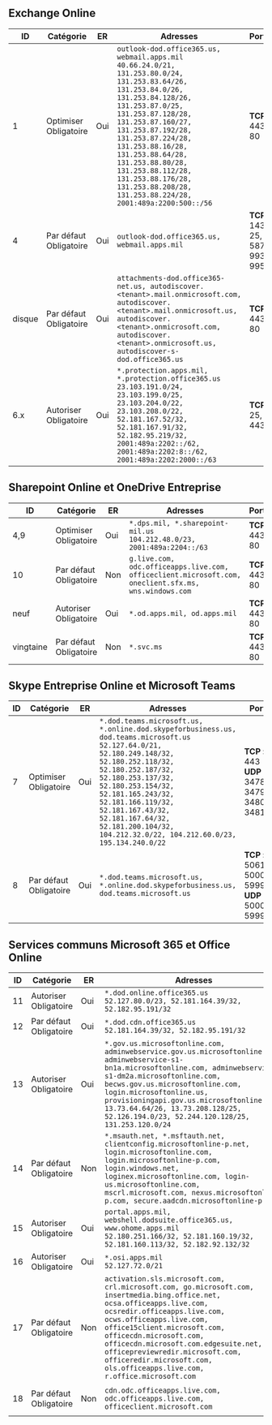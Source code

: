 <!--THIS FILE IS AUTOMATICALLY GENERATED. MANUAL CHANGES WILL BE OVERWRITTEN.-->
<!--Please contact the Office 365 Endpoints team with any questions.-->
<!--USGovDoD endpoints version 2019053100-->
<!--File generated 2019-05-31 17:01:37.6154-->

## <a name="exchange-online"></a>Exchange Online

ID | Catégorie | ER | Adresses | Ports
-- | -------------------- | --- | ---------------------------------------------------------------------------------------------------------------------------------------------------------------------------------------------------------------------------------------------------------------------------------------------------------------------------------------------------------------------------------------------- | -------------------------------
1 | Optimiser<BR>Obligatoire | Oui | `outlook-dod.office365.us, webmail.apps.mil`<BR>`40.66.24.0/21, 131.253.80.0/24, 131.253.83.64/26, 131.253.84.0/26, 131.253.84.128/26, 131.253.87.0/25, 131.253.87.128/28, 131.253.87.160/27, 131.253.87.192/28, 131.253.87.224/28, 131.253.88.16/28, 131.253.88.64/28, 131.253.88.80/28, 131.253.88.112/28, 131.253.88.176/28, 131.253.88.208/28, 131.253.88.224/28, 2001:489a:2200:500::/56` | **TCP :** 443, 80
4 | Par défaut<BR>Obligatoire | Oui | `outlook-dod.office365.us, webmail.apps.mil` | **TCP :** 143, 25, 587, 993, 995
disque | Par défaut<BR>Obligatoire | Oui | `attachments-dod.office365-net.us, autodiscover.<tenant>.mail.onmicrosoft.com, autodiscover.<tenant>.mail.onmicrosoft.us, autodiscover.<tenant>.onmicrosoft.com, autodiscover.<tenant>.onmicrosoft.us, autodiscover-s-dod.office365.us` | **TCP :** 443, 80
6.x | Autoriser<BR>Obligatoire | Oui | `*.protection.apps.mil, *.protection.office365.us`<BR>`23.103.191.0/24, 23.103.199.0/25, 23.103.204.0/22, 23.103.208.0/22, 52.181.167.52/32, 52.181.167.91/32, 52.182.95.219/32, 2001:489a:2202::/62, 2001:489a:2202:8::/62, 2001:489a:2202:2000::/63` | **TCP :** 25, 443

## <a name="sharepoint-online-and-onedrive-for-business"></a>Sharepoint Online et OneDrive Entreprise

ID | Catégorie | ER | Adresses | Ports
-- | -------------------- | --- | ---------------------------------------------------------------------------------------------------- | ----------------
4,9 | Optimiser<BR>Obligatoire | Oui | `*.dps.mil, *.sharepoint-mil.us`<BR>`104.212.48.0/23, 2001:489a:2204::/63` | **TCP :** 443, 80
10  | Par défaut<BR>Obligatoire | Non | `g.live.com, odc.officeapps.live.com, officeclient.microsoft.com, oneclient.sfx.ms, wns.windows.com` | **TCP :** 443, 80
neuf | Autoriser<BR>Obligatoire | Oui | `*.od.apps.mil, od.apps.mil` | **TCP :** 443, 80
vingtaine | Par défaut<BR>Obligatoire | Non | `*.svc.ms` | **TCP :** 443, 80

## <a name="skype-for-business-online-and-microsoft-teams"></a>Skype Entreprise Online et Microsoft Teams

ID | Catégorie | ER | Adresses | Ports
-- | -------------------- | --- | -------------------------------------------------------------------------------------------------------------------------------------------------------------------------------------------------------------------------------------------------------------------------------------------------------------------------------------------------------- | --------------------------------------------------
7 | Optimiser<BR>Obligatoire | Oui | `*.dod.teams.microsoft.us, *.online.dod.skypeforbusiness.us, dod.teams.microsoft.us`<BR>`52.127.64.0/21, 52.180.249.148/32, 52.180.252.118/32, 52.180.252.187/32, 52.180.253.137/32, 52.180.253.154/32, 52.181.165.243/32, 52.181.166.119/32, 52.181.167.43/32, 52.181.167.64/32, 52.181.200.104/32, 104.212.32.0/22, 104.212.60.0/23, 195.134.240.0/22` | **TCP :** 443<BR>**UDP :** 3478, 3479, 3480, 3481
8 | Par défaut<BR>Obligatoire | Oui | `*.dod.teams.microsoft.us, *.online.dod.skypeforbusiness.us, dod.teams.microsoft.us` | **TCP :** 5061, 50000-59999<BR>**UDP :** 50000-59999

## <a name="microsoft-365-common-and-office-online"></a>Services communs Microsoft 365 et Office Online

ID | Catégorie | ER | Adresses | Ports
-- | ------------------- | --- | ---------------------------------------------------------------------------------------------------------------------------------------------------------------------------------------------------------------------------------------------------------------------------------------------------------------------------------------------------------------------------------------------- | ----------------
11 | Autoriser<BR>Obligatoire | Oui | `*.dod.online.office365.us`<BR>`52.127.80.0/23, 52.181.164.39/32, 52.182.95.191/32` | **TCP :** 443
12 | Par défaut<BR>Obligatoire | Oui | `*.dod.cdn.office365.us`<BR>`52.181.164.39/32, 52.182.95.191/32` | **TCP :** 443
13 | Autoriser<BR>Obligatoire | Oui | `*.gov.us.microsoftonline.com, adminwebservice.gov.us.microsoftonline.com, adminwebservice-s1-bn1a.microsoftonline.com, adminwebservice-s1-dm2a.microsoftonline.com, becws.gov.us.microsoftonline.com, login.microsoftonline.us, provisioningapi.gov.us.microsoftonline.com`<BR>`13.73.64.64/26, 13.73.208.128/25, 52.126.194.0/23, 52.244.120.128/25, 131.253.120.0/24` | **TCP :** 443
14 | Par défaut<BR>Obligatoire | Non | `*.msauth.net, *.msftauth.net, clientconfig.microsoftonline-p.net, login.microsoftonline.com, login.microsoftonline-p.com, login.windows.net, loginex.microsoftonline.com, login-us.microsoftonline.com, mscrl.microsoft.com, nexus.microsoftonline-p.com, secure.aadcdn.microsoftonline-p.com` | **TCP :** 443
15 | Autoriser<BR>Obligatoire | Oui | `portal.apps.mil, webshell.dodsuite.office365.us, www.ohome.apps.mil`<BR>`52.180.251.166/32, 52.181.160.19/32, 52.181.160.113/32, 52.182.92.132/32` | **TCP :** 443
16 | Autoriser<BR>Obligatoire | Oui | `*.osi.apps.mil`<BR>`52.127.72.0/21` | **TCP :** 443
17 | Par défaut<BR>Obligatoire | Non | `activation.sls.microsoft.com, crl.microsoft.com, go.microsoft.com, insertmedia.bing.office.net, ocsa.officeapps.live.com, ocsredir.officeapps.live.com, ocws.officeapps.live.com, office15client.microsoft.com, officecdn.microsoft.com, officecdn.microsoft.com.edgesuite.net, officepreviewredir.microsoft.com, officeredir.microsoft.com, ols.officeapps.live.com, r.office.microsoft.com` | **TCP :** 443, 80
18 | Par défaut<BR>Obligatoire | Non | `cdn.odc.officeapps.live.com, odc.officeapps.live.com, officeclient.microsoft.com` | **TCP :** 443, 80
